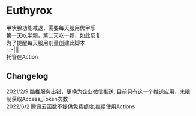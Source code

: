 # Euthyrox
甲状腺功能减退，需要每天服用优甲乐  
第一天吃半颗，第二天吃一颗，如此反复  
为了提醒每天服用剂量创建此脚本  
-_-|||   
托管在Action

## Changelog
2021/2/9 酷推服务出错，更换为企业微信推送, 目前只有这一个推送应用，未限制获取Access_Token次数  
2022/6/2 腾讯云函数不提供免费额度,继续使用Actions
